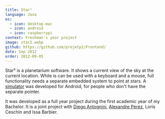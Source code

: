 ```yaml
---
title: Star²
language: Java
os:
  - icon: desktop-mac
  - icon: android
  - icon: raspberrypi
context: Freshman's year project
image: star2.webp
github: https://github.com/projetp1/Frontend/
date: Sep 2012
order: 2012-09-05
---
```


Star² is a planetarium software. It shows a current view of the sky at the current location. While is can be used with a keyboard and a mouse, full functionality needs a separate embedded system to point at stars. A [simulator](https://github.com/projetp1/P1-Android-BT-Simulator) was developed for Android, for people who don't have the separate pointer.

It was developed as a full year project during the first academic year of my Bachelor. It is a joint project with [Diego Antognini](https://ch.linkedin.com/in/diegoantognini), [Alexandre Perez](https://perezapp.ch), Loris Ceschin and Issa Barbier.

